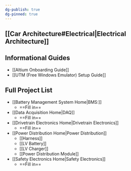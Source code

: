 ```yaml
---
dg-publish: true
dg-pinned: true
---
```

## [[Car Architecture#Electrical|Electrical Architecture]]
## Informational Guides
- [[Altium Onboarding Guide]]
- [[UTM (Free Windows Emulator) Setup Guide]]
## Full Project List
- [[Battery Management System Home|BMS:]]
	- ==Fill in==
- [[Data Acquisition Home|DAQ]]
	- ==Fill in==
- [[Drivetrain Electronics Home|Drivetrain Electronics]]
	- ==Fill in==
- [[Power Distribution Home|Power Distribution]]
	- [[Harness]]
	- [[LV Battery]]
	- [[LV Charger]]
	- [[Power Distribution Module]]
- [[Safety Electronics Home|Safety Electronics]]
	- ==Fill in==